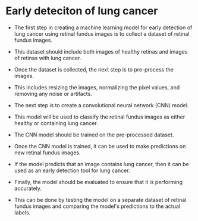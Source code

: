 # Early deteciton of lung cancer

- The first step in creating a machine learning model for early detection of lung cancer using retinal fundus images is to collect a dataset of retinal fundus images. 
- This dataset should include both images of healthy retinas and images of retinas with lung cancer.

- Once the dataset is collected, the next step is to pre-process the images. 
- This includes resizing the images, normalizing the pixel values, and removing any noise or artifacts.

- The next step is to create a convolutional neural network (CNN) model. 
- This model will be used to classify the retinal fundus images as either healthy or containing lung cancer. 
- The CNN model should be trained on the pre-processed dataset.

- Once the CNN model is trained, it can be used to make predictions on new retinal fundus images. 
- If the model predicts that an image contains lung cancer, then it can be used as an early detection tool for lung cancer.

- Finally, the model should be evaluated to ensure that it is performing accurately. 
- This can be done by testing the model on a separate dataset of retinal fundus images and comparing the model's predictions to the actual labels.

